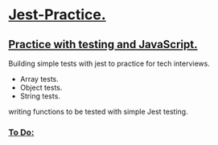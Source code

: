 <h1><ins>Jest-Practice.</ins></h1>

<h2><ins> Practice with testing and JavaScript. </ins></h2>

<p>Building simple tests with jest to practice for tech interviews.</p>

<ul>
  <li>Array tests.</li>
  <li>Object tests.</li>
  <li>String tests.</li>
</ul>

<p>writing functions to be tested with simple Jest testing.</p>


<h3> <ins> To Do: </ins></h3>
<ul>
</ul>

